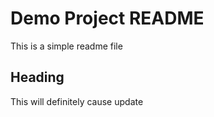 # Demo Project README

This is a simple readme file


## Heading 
This will definitely cause update
